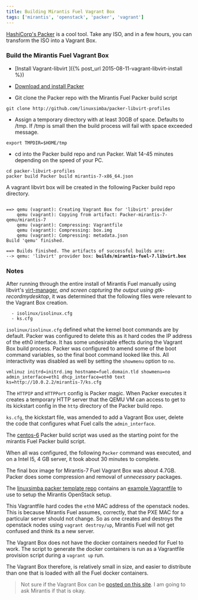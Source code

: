 ```yaml
---
title: Building Mirantis Fuel Vagrant Box
tags: ['mirantis', 'openstack', 'packer', 'vagrant']
---
```


[HashiCorp's Packer](https://www.Packer.io/downloads.html) is a cool tool. Take any ISO, and in a few hours, you can transform the ISO into a Vagrant Box.

### Build the Mirantis Fuel Vagrant Box

* [Install Vagrant-libvirt ]({% post_url 2015-08-11-vagrant-libvirt-install %})

* [Download and install Packer](https://www.Packer.io/intro/getting-started/setup.html)

* Git clone the Packer repo with the Mirantis Fuel Packer build script


```
git clone http://github.com/linuxsimba/packer-libvirt-profiles
```

* Assign a temporary directory with at least 30GB of space. Defaults to /tmp. If
/tmp is small then the build process will fail with space exceeded message.

```
export TMPDIR=$HOME/tmp
```

* cd into the Packer build repo and run Packer. Wait 14-45 minutes depending on
the speed of your PC.

```
cd packer-libvirt-profiles
packer build Packer build mirantis-7-x86_64.json
```

A vagrant libvirt box will be created in the following Packer build repo
directory.


<pre><code>
==> qemu (vagrant): Creating Vagrant Box for 'libvirt' provider
    qemu (vagrant): Copying from artifact: Packer-mirantis-7-qemu/mirantis-7
    qemu (vagrant): Compressing: Vagrantfile
    qemu (vagrant): Compressing: box.img
    qemu (vagrant): Compressing: metadata.json
Build 'qemu' finished.

==> Builds finished. The artifacts of successful builds are:
--> qemu: 'libvirt' provider box: <strong>builds/mirantis-fuel-7.libvirt.box</strong>
</code></pre>

### Notes

After running through the entire install of Mirantis Fuel manually using
libvirt's [virt-manager](https://virt-manager.org/), _and screen capturing the
output using gtk-recordmydesktop_, it was determined that the following files
were relevant to the Vagrant Box creation.

```
  - isolinux/isolinux.cfg
  - ks.cfg
```

``isolinux/isolinux.cfg`` defined what the kernel boot commands are by default.
Packer was configured to delete this as it hard codes the IP address of the eth0
interface. It has some undesirable effects during the Vagrant Box build process.
Packer was configured to amend some of the boot command variables, so the final
boot command looked like this. All interactivity was disabled as well by setting
the ``showmenu`` option to ``no``.

```
vmlinuz initrd=initrd.img hostname=fuel.domain.tld showmenu=no admin_interface=eth1 dhcp_interface=eth0 text ks=http://10.0.2.2/mirantis-7/ks.cfg
```

The ``HTTPIP`` and ``HTTPPort`` config is Packer magic. When Packer executes it creates
a temporary HTTP server that the QEMU VM can access to get to its kickstart
config in the ``http`` directory of the Packer build repo.


``ks.cfg``, the kickstart file, was amended to add a Vagrant Box user, delete
the code that configures what Fuel calls the `admin_interface`.

The [centos-6](https://github.com/chef/bento/blob/master/centos-6.7-x86_64.json) Packer build script was used as the starting point for the
mirantis Fuel Packer build script.

When all was configured, the following ``Packer`` command was executed, and on a
Intel I5, 4 GB server, it took about 30 minutes to complete.

The final box image for Mirantis-7 Fuel Vagrant Box was about 4.7GB. Packer
does some compression and removal of _unnecessary_ packages.

The [linuxsimba packer template repo](http://github.com/linuxsimba/packer-libvirt-profiles
) contains an [example Vagrantfile](http://github.com/linuxsimba/packer-libvirt-profiles/blob/master/vagrantfile_examples/Vagrantfile.mirantis) to use to
setup the Mirantis OpenStack setup.

This Vagrantfile hard codes the ``eth0`` MAC
address of the openstack nodes. This is because Mirantis Fuel assumes,
correctly, that the PXE MAC for a particular server should not change. So as one creates and destroys the
openstack nodes using `vagrant destroy/up`, Mirantis Fuel will not get confused and think its a new server.

The Vagrant Box does not have the docker containers needed for Fuel to work.
The script to generate the docker containers is run as a Vagrantfile provision
script during a ``vagrant up`` run.

The Vagrant Box therefore, is relatively small in size,  and easier to distribute
than one that is loaded with all the Fuel docker containers.


> Not sure if the Vagrant Box can be [posted on this site](/vagrant.html). I am going to
ask Mirantis if that is okay.



